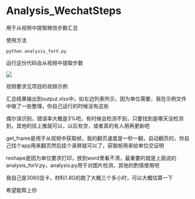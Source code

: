 # Analysis_WechatSteps
用于从视频中提取微信步数汇总

使用方法

```
python analysis_forV.py
```

运行这份代码会从视频中提取步数

![](E:\Data\Doc\2024.11日记\11.29\daisy.jpg)

视频要求见项目的视频示例

汇总结果输出到output.xlsx中，如左边列表所示，因为单位需要，我在示例文件中做了一些整理，你自己运行的时候没有这些

偶尔误识别，错误率大概是3%吧，有时候会检测不到，只要找到是哪天没检测到，其他的往上推就可以，以后有空，或者真的有人用再更新吧

get_frame是用于从视频中获取帧，我的翻页速度是一秒一翻，自动翻页的，你自己找个app用来翻页然后挂个录屏就可以了，获取帧用来给单位交证明

reshape是因为单位要求打印，放到word里看不清，最重要的就是上面说的analysis_forV.py，analysis.py用于对图片检测，其他的酌情使用吧

我自己是3060显卡，材料1.8G的跑了大概三个多小时，可以大概估算一下

希望能帮上你


